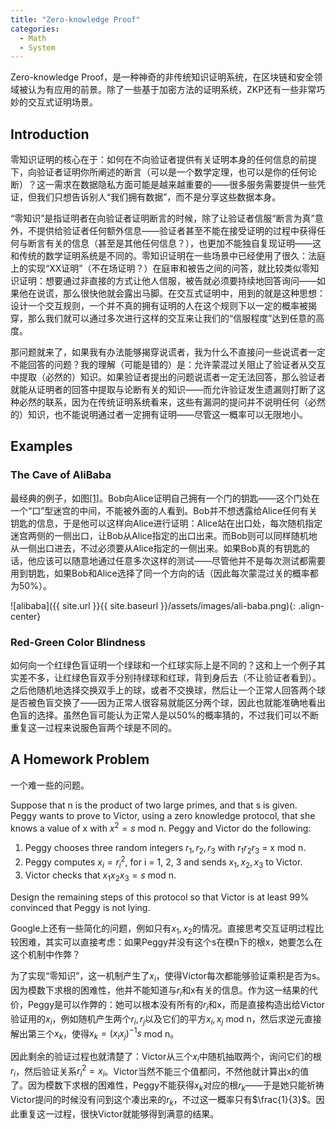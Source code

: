 ```yaml
---
title: "Zero-knowledge Proof"
categories:
  - Math
  - System
---
```


Zero-knowledge Proof，是一种神奇的非传统知识证明系统，在区块链和安全领域被认为有应用的前景。除了一些基于加密方法的证明系统，ZKP还有一些非常巧妙的交互式证明场景。

## Introduction

零知识证明的核心在于：如何在不向验证者提供有关证明本身的任何信息的前提下，向验证者证明你所阐述的断言（可以是一个数学定理，也可以是你的任何论断）？这一需求在数据隐私方面可能是越来越重要的——很多服务需要提供一些凭证，但我们只想告诉别人“我们拥有数据”，而不是分享这些数据本身。

“零知识”是指证明者在向验证者证明断言的时候，除了让验证者信服“断言为真”意外，不提供给验证者任何额外信息——验证者甚至不能在接受证明的过程中获得任何与断言有关的信息（甚至是其他任何信息？），也更加不能独自复现证明——这和传统的数学证明系统是不同的。零知识证明在一些场景中已经使用了很久：法庭上的实现“XX证明”（不在场证明？）在庭审和被告之间的问答，就比较类似零知识证明：想要通过非直接的方式让他人信服，被告就必须要持续地回答询问——如果他在说谎，那么很快他就会露出马脚。在交互式证明中，用到的就是这种思想：设计一个交互规则，一个并不真的拥有证明的人在这个规则下以一定的概率被揭穿，那么我们就可以通过多次进行这样的交互来让我们的“信服程度”达到任意的高度。

那问题就来了，如果我有办法能够揭穿说谎者，我为什么不直接问一些说谎者一定不能回答的问题？我的理解（可能是错的）是：允许蒙混过关阻止了验证者从交互中提取（必然的）知识。如果验证者提出的问题说谎者一定无法回答，那么验证者就能从证明者的回答中提取与论断有关的知识——而允许验证发生遗漏则打断了这种必然的联系，因为在传统证明系统看来，这些有漏洞的提问并不说明任何（必然的）知识，也不能说明通过者一定拥有证明——尽管这一概率可以无限地小。

## Examples

### The Cave of AliBaba

最经典的例子，如图[[1]][(1)]。Bob向Alice证明自己拥有一个门的钥匙——这个门处在一个“口”型迷宫的中间，不能被外面的人看到。Bob并不想透露给Alice任何有关钥匙的信息，于是他可以这样向Alice进行证明：Alice站在出口处，每次随机指定迷宫两侧的一侧出口，让Bob从Alice指定的出口出来。而Bob则可以同样随机地从一侧出口进去，不过必须要从Alice指定的一侧出来。如果Bob真的有钥匙的话，他应该可以随意地通过任意多次这样的测试——尽管他并不是每次测试都需要用到钥匙，如果Bob和Alice选择了同一个方向的话（因此每次蒙混过关的概率都为50%）。

![alibaba]({{ site.url }}{{ site.baseurl }}/assets/images/ali-baba.png){: .align-center}

### Red-Green Color Blindness

如何向一个红绿色盲证明一个绿球和一个红球实际上是不同的？这和上一个例子其实差不多，让红绿色盲双手分别持绿球和红球，背到身后去（不让验证者看到）。之后他随机地选择交换双手上的球，或者不交换球，然后让一个正常人回答两个球是否被色盲交换了——因为正常人很容易就能区分两个球，因此也就能准确地看出色盲的选择。虽然色盲可能认为正常人是以50%的概率猜的，不过我们可以不断重复这一过程来说服色盲两个球是不同的。

## A Homework Problem

一个难一些的问题。

Suppose that n is the product of two large primes, and that s is given. Peggy wants to prove to Victor, using a zero knowledge protocol, that she knows a value of x with $x^2 = s$ mod n. Peggy and Victor do the following:

1. Peggy chooses three random integers $r_1, r_2, r_3$ with $r_1r_2r_3$ = x mod n.
2. Peggy computes $x_i = r_i^2$, for i = 1, 2, 3 and sends $x_1, x_2, x_3$ to Victor.
3. Victor checks that $x_1x_2x_3 = s$ mod n.

Design the remaining steps of this protocol so that Victor is at least 99% convinced that Peggy is not lying.

Google上还有一些简化的问题，例如只有$x_1, x_2$的情况。直接思考交互证明过程比较困难，其实可以直接考虑：如果Peggy并没有这个s在模n下的根x，她要怎么在这个机制中作弊？

为了实现“零知识”，这一机制产生了$x_i$，使得Victor每次都能够验证乘积是否为s。因为模数下求根的困难性，他并不能知道与$r_i$和x有关的信息。作为这一结果的代价，Peggy是可以作弊的：她可以根本没有所有的$r_i$和x，而是直接构造出给Victor验证用的$x_i$，例如随机产生两个$r_i, r_j$以及它们的平方$x_i, x_j$ mod n，然后求逆元直接解出第三个$x_k$，使得$x_k=(x_ix_j)^{-1}s$ mod n。

因此剩余的验证过程也就清楚了：Victor从三个$x_i$中随机抽取两个，询问它们的根$r_i$，然后验证关系$r_i^2 = x_i$。Victor当然不能三个值都问，不然他就计算出x的值了。因为模数下求根的困难性，Peggy不能获得$x_k$对应的根$r_k$——于是她只能祈祷Victor提问的时候没有问到这个凑出来的$r_k$，不过这一概率只有$\frac{1}{3}$。因此重复这一过程，很快Victor就能够得到满意的结果。

[(1)]: https://www.bbva.com/en/zero-knowledge-proof-how-to-maintain-privacy-in-a-data-based-world/
